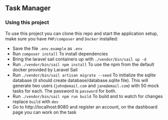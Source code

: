 
## Task Manager

### Using this project

To use this project you can clone this repo and start the application setup, make sure you have `PHP/composer` and `Docker` installed:
-  Save the file `.env.example` as `.env`
-  Run `composer install` To install dependencies
-  Bring the laravel sail containers up with `./vendor/bin/sail up -d`
-  Run `./vendor/bin/sail npm install` To use the npm from the default docker provided by Laravel Sail 
-  Run `./vendor/bin/sail artisan migrate --seed` To initialize the sqlite database (it should create database/database.sqlite file). This will generate two users (`john@email.com` and `jane@email.com`) with 50 mock tasks for each. The password is `password` for both.
-  Run `./vendor/bin/sail npm run build` To build and to watch for changes replace `build` with `dev`
-  Go to http://localhost:8080 and register an account, on the dashboard page you can work on the task

